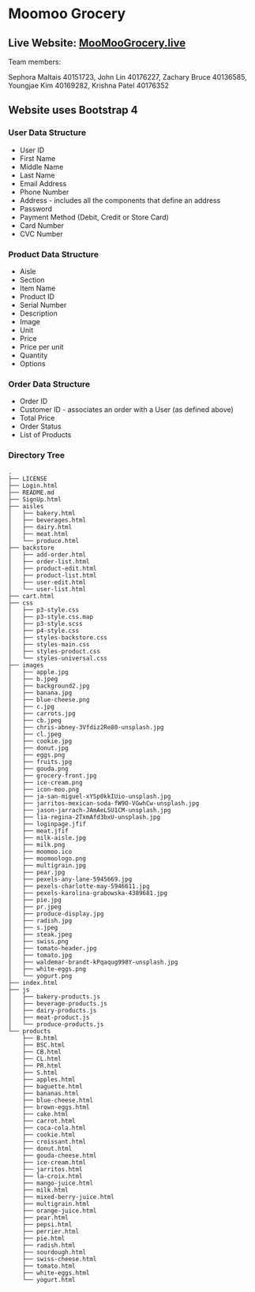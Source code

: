 # Moomoo Grocery

## Live Website: [MooMooGrocery.live](https://www.moomoogrocery.live/)

Team members:

Sephora Maltais 40151723,
John Lin 40176227,
Zachary Bruce 40136585,
Youngjae Kim 40169282,
Krishna Patel 40176352

## Website uses Bootstrap 4

### User Data Structure

- User ID
- First Name
- Middle Name
- Last Name
- Email Address
- Phone Number
- Address - includes all the components that define an address
- Password
- Payment Method (Debit, Credit or Store Card)
- Card Number
- CVC Number

### Product Data Structure

- Aisle
- Section
- Item Name
- Product ID
- Serial Number
- Description
- Image
- Unit
- Price
- Price per unit
- Quantity
- Options

### Order Data Structure

- Order ID
- Customer ID - associates an order with a User (as defined above)
- Total Price
- Order Status
- List of Products

### Directory Tree

```
.
├── LICENSE
├── Login.html
├── README.md
├── SignUp.html
├── aisles
│   ├── bakery.html
│   ├── beverages.html
│   ├── dairy.html
│   ├── meat.html
│   └── produce.html
├── backstore
│   ├── add-order.html
│   ├── order-list.html
│   ├── product-edit.html
│   ├── product-list.html
│   ├── user-edit.html
│   └── user-list.html
├── cart.html
├── css
│   ├── p3-style.css
│   ├── p3-style.css.map
│   ├── p3-style.scss
│   ├── p4-style.css
│   ├── styles-backstore.css
│   ├── styles-main.css
│   ├── styles-product.css
│   └── styles-universal.css
├── images
│   ├── apple.jpg
│   ├── b.jpeg
│   ├── background2.jpg
│   ├── banana.jpg
│   ├── blue-cheese.png
│   ├── c.jpg
│   ├── carrots.jpg
│   ├── cb.jpeg
│   ├── chris-abney-3Vfdiz2Re80-unsplash.jpg
│   ├── cl.jpeg
│   ├── cookie.jpg
│   ├── donut.jpg
│   ├── eggs.png
│   ├── fruits.jpg
│   ├── gouda.png
│   ├── grocery-front.jpg
│   ├── ice-cream.png
│   ├── icon-moo.png
│   ├── ja-san-miguel-xYSp0kkIUio-unsplash.jpg
│   ├── jarritos-mexican-soda-fW9O-VGwhCw-unsplash.jpg
│   ├── jason-jarrach-JAmAeLSU1CM-unsplash.jpg
│   ├── lia-regina-2TxmAfd3bxU-unsplash.jpg
│   ├── loginpage.jfif
│   ├── meat.jfif
│   ├── milk-aisle.jpg
│   ├── milk.png
│   ├── moomoo.ico
│   ├── moomoologo.png
│   ├── multigrain.jpg
│   ├── pear.jpg
│   ├── pexels-any-lane-5945669.jpg
│   ├── pexels-charlotte-may-5946611.jpg
│   ├── pexels-karolina-grabowska-4389681.jpg
│   ├── pie.jpg
│   ├── pr.jpeg
│   ├── produce-display.jpg
│   ├── radish.jpg
│   ├── s.jpeg
│   ├── steak.jpeg
│   ├── swiss.png
│   ├── tomato-header.jpg
│   ├── tomato.jpg
│   ├── waldemar-brandt-kPqaqug998Y-unsplash.jpg
│   ├── white-eggs.png
│   └── yogurt.png
├── index.html
├── js
│   ├── bakery-products.js
│   ├── beverage-products.js
│   ├── dairy-products.js
│   ├── meat-product.js
│   └── produce-products.js
└── products
    ├── B.html
    ├── BSC.html
    ├── CB.html
    ├── CL.html
    ├── PR.html
    ├── S.html
    ├── apples.html
    ├── baguette.html
    ├── bananas.html
    ├── blue-cheese.html
    ├── brown-eggs.html
    ├── cake.html
    ├── carrot.html
    ├── coca-cola.html
    ├── cookie.html
    ├── croissant.html
    ├── donut.html
    ├── gouda-cheese.html
    ├── ice-cream.html
    ├── jarritos.html
    ├── la-croix.html
    ├── mango-juice.html
    ├── milk.html
    ├── mixed-berry-juice.html
    ├── multigrain.html
    ├── orange-juice.html
    ├── pear.html
    ├── pepsi.html
    ├── perrier.html
    ├── pie.html
    ├── radish.html
    ├── sourdough.html
    ├── swiss-cheese.html
    ├── tomato.html
    ├── white-eggs.html
    └── yogurt.html
```
